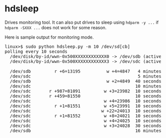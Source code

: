 hdsleep
=======

Drives monitoring tool. 
It can also put drives to sleep using `hdparm -y ...` if `hdparm -SXXX ...` does not work for some reason.

Here is sample output for monitoring mode.
<pre>
linux>$ sudo python hdsleep.py -m 10 /dev/sd[cb]
polling every 10 seconds
  /dev/disk/by-id/wwn-0x500XXXXXXXXXXXX0 -> /dev/sdb (active/idle) reads:13189 writes:4843
  /dev/disk/by-id/wwn-0x500XXXXXXXXXXXX3 -> /dev/sdc (active/idle) reads:80104 writes:23979

  /dev/sdb         r +6=13195          w +4=4847   4 minutes    2013-01-19 10:46:26.592732  
  /dev/sdc                                         5 minutes    2013-01-19 10:46:36.601310 standby
  /dev/sdb                             w +2=4849  40 seconds    2013-01-19 10:47:06.632266  
  /dev/sdc                                        10 minutes    2013-01-19 10:56:41.226495 active/idle
  /dev/sdc       r +987=81091         w +3=23982  10 seconds    2013-01-19 10:56:51.242651  
  /dev/sdc       r +459=81550                     10 seconds    2013-01-19 10:57:01.247861  
  /dev/sdc                            w +4=23986  10 seconds    2013-01-19 10:57:11.260513  
  /dev/sdc         r +1=81551         w +5=23991  10 seconds    2013-01-19 10:57:21.274861  
  /dev/sdc                           w +22=24013  10 seconds    2013-01-19 10:57:31.285458  
  /dev/sdc         r +1=81552         w +8=24021  10 seconds    2013-01-19 10:57:41.297062  
  /dev/sdc                            w +4=24025  10 seconds    2013-01-19 10:57:51.307475  
  /dev/sdc                            w +3=24028  30 seconds    2013-01-19 10:58:21.340573
  /dev/sdb                                        16 minutes    2013-01-19 11:03:41.720453 standby
</pre>
